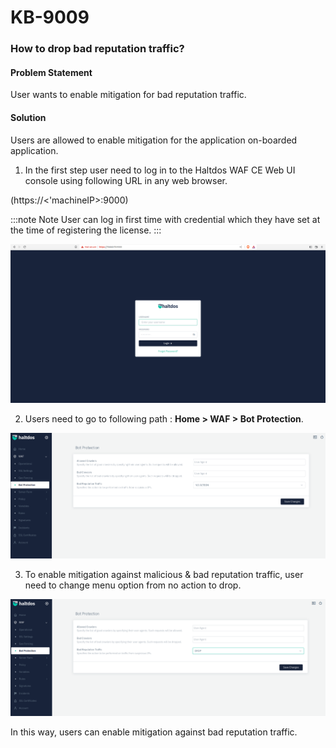 # KB-9009

### **How to drop bad reputation traffic?**

#### **Problem Statement**

User wants to enable mitigation for bad reputation traffic.

#### **Solution**

Users are allowed to enable mitigation for the application on-boarded application. 

1. In the first step user need to log in to the Haltdos WAF CE Web UI console using following URL in any web browser.

(https://<'machineIP>:9000)

:::note Note
User can log in first time with credential which they have set at the time of registering the license.
:::

![](/img/ce-waf/kb/login.png)

2. Users need to go to following path : **Home > WAF > Bot Protection**.

![Bad Reputation](/img/ce-waf/kb/bd_rep.png)

3. To enable mitigation against malicious & bad reputation traffic, user need to change menu option from no action to drop.

![Bad Reputation](/img/ce-waf/kb/bd_rep1.png)

In this way, users can enable mitigation against bad reputation traffic.


